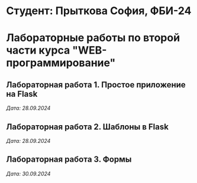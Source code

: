 # Студент: Прыткова София, ФБИ-24

# Лабораторные работы по второй части курса "WEB-программирование"

## Лабораторная работа 1. Простое приложение на Flask

*Дата: 28.09.2024*

## Лабораторная работа 2. Шаблоны в Flask

*Дата: 28.09.2024*

## Лабораторная работа 3. Формы

*Дата: 30.09.2024*

